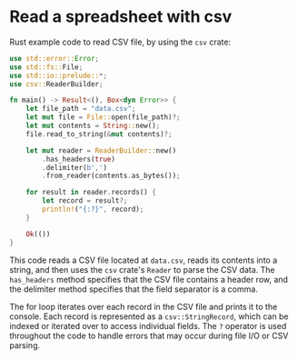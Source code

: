 # Read a spreadsheet with csv

Rust example code to read CSV file, by using the `csv` crate:

```rust
use std::error::Error;
use std::fs::File;
use std::io::prelude::*;
use csv::ReaderBuilder;

fn main() -> Result<(), Box<dyn Error>> {
    let file_path = "data.csv";
    let mut file = File::open(file_path)?;
    let mut contents = String::new();
    file.read_to_string(&mut contents)?;

    let mut reader = ReaderBuilder::new()
        .has_headers(true)
        .delimiter(b',')
        .from_reader(contents.as_bytes());

    for result in reader.records() {
        let record = result?;
        println!("{:?}", record);
    }

    Ok(())
}
```

This code reads a CSV file located at `data.csv`, reads its contents into a string, and then uses the `csv` crate's `Reader` to parse the CSV data. The `has_headers` method specifies that the CSV file contains a header row, and the delimiter method specifies that the field separator is a comma.

The for loop iterates over each record in the CSV file and prints it to the console. Each record is represented as a `csv::StringRecord`, which can be indexed or iterated over to access individual fields. The `?` operator is used throughout the code to handle errors that may occur during file I/O or CSV parsing.
